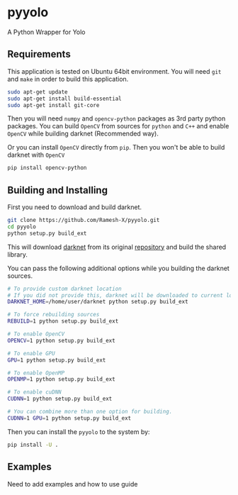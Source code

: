 # pyyolo
A Python Wrapper for Yolo

## Requirements

This application is tested on Ubuntu 64bit environment. You will need `git` and `make` in order
to build this application.

```bash
sudo apt-get update
sudo apt-get install build-essential
sudo apt-get install git-core
```

Then you will need `numpy` and `opencv-python` packages as 3rd party python packages. 
You can build `OpenCV` from sources for `python` and `C++` and enable `OpenCV` while building
darknet (Recommended way).

Or you can install `OpenCV` directly from `pip`. Then you won't be able to build darknet with
`OpenCV`

```bash
pip install opencv-python
```

## Building and Installing

First you need to download and build darknet.

```bash
git clone https://github.com/Ramesh-X/pyyolo.git
cd pyyolo
python setup.py build_ext
```

This will download [darknet](http://pjreddie.com/darknet) from its original
[repository](https://github.com/pjreddie/darknet) and build the shared library.

You can pass the following additional options while you building the darknet sources.

```bash
# To provide custom darknet location
# If you did not provide this, darknet will be downloaded to current location
DARKNET_HOME=/home/user/darknet python setup.py build_ext

# To force rebuilding sources
REBUILD=1 python setup.py build_ext

# To enable OpenCV
OPENCV=1 python setup.py build_ext

# To enable GPU
GPU=1 python setup.py build_ext

# To enable OpenMP
OPENMP=1 python setup.py build_ext

# To enable cuDNN
CUDNN=1 python setup.py build_ext

# You can combine more than one option for building.
CUDNN=1 GPU=1 python setup.py build_ext
```

Then you can install the `pyyolo` to the system by:

```bash
pip install -U .
```

## Examples

Need to add examples and how to use guide


